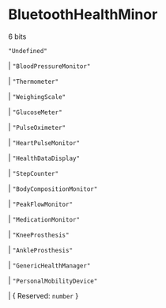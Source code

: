# **BluetoothHealthMinor**

6 bits

`"Undefined"`

| `"BloodPressureMonitor"`

| `"Thermometer"`

| `"WeighingScale"`

| `"GlucoseMeter"`

| `"PulseOximeter"`

| `"HeartPulseMonitor"`

| `"HealthDataDisplay"`

| `"StepCounter"`

| `"BodyCompositionMonitor"`

| `"PeakFlowMonitor"`

| `"MedicationMonitor"`

| `"KneeProsthesis"`

| `"AnkleProsthesis"`

| `"GenericHealthManager"`

| `"PersonalMobilityDevice"`

| { Reserved: `number` }
